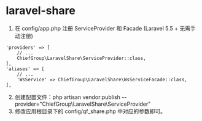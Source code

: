 # laravel-share

1. 在 config/app.php 注册 ServiceProvider 和 Facade (Laravel 5.5 + 无需手动注册)

```
'providers' => [
    // ...
    ChiefGroup\LaravelShare\ServiceProvider::class,
],
'aliases' => [
    // ...
    'WsService' => ChiefGroup\LaravelShare\WsServiceFacade::class,
],
```

2. 创建配置文件：php artisan vendor:publish --provider="ChiefGroup\LaravelShare\ServiceProvider"
3. 修改应用根目录下的 config/qf_share.php 中对应的参数即可。